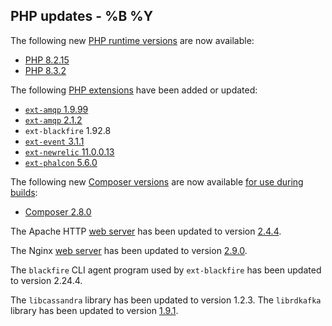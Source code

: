 PHP updates - %B %Y
----
The following new [PHP runtime versions](https://devcenter.heroku.com/articles/php-support#available-versions) are now available:

- [PHP 8.2.15](https://www.php.net/ChangeLog-8.php#8.2.15)
- [PHP 8.3.2](https://www.php.net/ChangeLog-8.php#8.3.2)

The following [PHP extensions](https://devcenter.heroku.com/articles/php-support#extensions) have been added or updated:

- [`ext-amqp` 1.9.99](https://pecl.php.net/package-changelog.php?package=amqp&release=1.9.99)
- [`ext-amqp` 2.1.2](https://pecl.php.net/package-changelog.php?package=amqp&release=2.1.2)
- `ext-blackfire` 1.92.8
- [`ext-event` 3.1.1](https://pecl.php.net/package-changelog.php?package=event&release=3.1.1)
- [`ext-newrelic` 11.0.0.13](https://github.com/newrelic/newrelic-php-agent/releases/tag/v11.0.0.13)
- [`ext-phalcon` 5.6.0](https://pecl.php.net/package-changelog.php?package=phalcon&release=5.6.0)

The following new [Composer versions](https://devcenter.heroku.com/articles/php-support#available-composer-versions) are now available [for use during builds](https://devcenter.heroku.com/articles/heroku-php-behavior#installation-of-dependencies):

- [Composer 2.8.0](https://getcomposer.org/changelog/2.8.0)

The Apache HTTP [web server](https://devcenter.heroku.com/articles/php-support#web-servers) has been updated to version [2.4.4](https://archive.apache.org/dist/httpd/CHANGES_2.4.4).

The Nginx [web server](https://devcenter.heroku.com/articles/php-support#web-servers) has been updated to version [2.9.0](https://nginx.org/en/CHANGES-2.9).

The `blackfire` CLI agent program used by `ext-blackfire` has been updated to version 2.24.4.

The `libcassandra` library has been updated to version 1.2.3.
The `librdkafka` library has been updated to version [1.9.1](https://github.com/confluentinc/librdkafka/releases/tag/v1.9.1).
